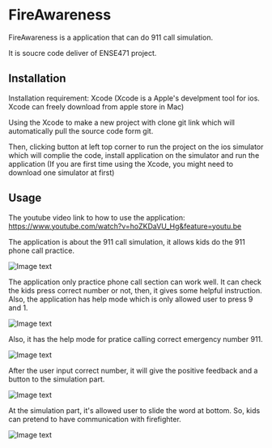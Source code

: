# FireAwareness

FireAwareness is a application that can do 911 call simulation.

It is soucre code deliver of ENSE471 project.

## Installation

Installation requirement: Xcode (Xcode is a Apple's develpment tool for ios. Xcode can freely download from apple store in Mac)

Using the Xcode to make a new project with clone git link which will automatically pull the source code form git.

Then, clicking button at left top corner to run the project on the ios simulator which will complie the code, install application on the simulator and run the application
(If you are first time using the Xcode, you might need to download one simulator at first)

## Usage

The youtube video link to how to use the application: https://www.youtube.com/watch?v=hoZKDaVU_Hg&feature=youtu.be

The application is about the 911 call simulation, it allows kids do the 911 phone call practice.

![Image text](https://raw.githubusercontent.com/Nick-liu666/ENSE471/master/image/homePage.png)

The application only practice phone call section can work well. It can check the kids press correct number or not, then, it gives some helpful instruction. Also, the application has help mode which is only allowed user to press 9 and 1.

![Image text](https://raw.githubusercontent.com/Nick-liu666/ENSE471/master/image/phoneCall.png)

Also, it has the help mode for pratice calling correct emergency number 911.

![Image text](https://raw.githubusercontent.com/Nick-liu666/ENSE471/master/image/helpMode.png)

After the user input correct number, it will give the positive feedback and a button to the simulation part.

![Image text](https://raw.githubusercontent.com/Nick-liu666/ENSE471/master/image/posiFeedback.png)

At the simulation part, it's allowed user to slide the word at bottom. So, kids can pretend to have communication with firefighter.

![Image text](https://raw.githubusercontent.com/Nick-liu666/ENSE471/master/image/calling.png)
